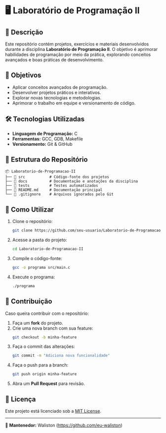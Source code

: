 # 🖥️ Laboratório de Programação II

## 📌 Descrição
Este repositório contém projetos, exercícios e materiais desenvolvidos durante a disciplina **Laboratório de Programação II**. O objetivo é aprimorar habilidades de programação por meio da prática, explorando conceitos avançados e boas práticas de desenvolvimento.

## 🎯 Objetivos
- Aplicar conceitos avançados de programação.
- Desenvolver projetos práticos e interativos.
- Explorar novas tecnologias e metodologias.
- Aprimorar o trabalho em equipe e versionamento de código.

## 🛠️ Tecnologias Utilizadas
- **Linguagem de Programação:** C
- **Ferramentas:** GCC, GDB, Makefile
- **Versionamento:** Git & GitHub

## 📂 Estrutura do Repositório
```
📦 Laboratorio-de-Programacao-II
├── 📁 src           # Código-fonte dos projetos
├── 📁 docs          # Documentação e anotações da disciplina
├── 📁 tests         # Testes automatizados
├── 📄 README.md     # Documentação principal
└── 📄 .gitignore    # Arquivos ignorados pelo Git
```

## 🚀 Como Utilizar
1. Clone o repositório:
   ```sh
   git clone https://github.com/seu-usuario/Laboratorio-de-Programacao-II.git
   ```
2. Acesse a pasta do projeto:
   ```sh
   cd Laboratorio-de-Programacao-II
   ```
3. Compile o código-fonte:
   ```sh
   gcc -o programa src/main.c
   ```
4. Execute o programa:
   ```sh
   ./programa
   ```

## 🤝 Contribuição
Caso queira contribuir com o repositório:
1. Faça um **fork** do projeto.
2. Crie uma nova branch com sua feature:
   ```sh
   git checkout -b minha-feature
   ```
3. Faça o commit das alterações:
   ```sh
   git commit -m "Adiciona nova funcionalidade"
   ```
4. Faça o push para a branch:
   ```sh
   git push origin minha-feature
   ```
5. Abra um **Pull Request** para revisão.

## 📄 Licença
Este projeto está licenciado sob a [MIT License](LICENSE).

---
📌 **Mantenedor:** Waliston (https://github.com/eu-waliston)


